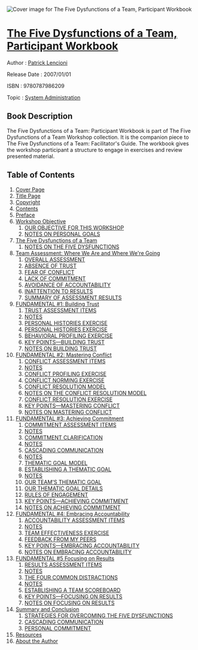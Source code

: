 ![Cover image for The Five Dysfunctions of a Team, Participant Workbook](https://imgdetail.ebookreading.net/cover/cover/system_admin/EB9780787986209.jpg)

[The Five Dysfunctions of a Team, Participant Workbook](https://ebookreading.net/view/book/The+Five+Dysfunctions+of+a+Team%2C+Participant+Workbook-EB9780787986209_1.html "The Five Dysfunctions of a Team, Participant Workbook")
====================================================================================================================

Author : [Patrick Lencioni](https://ebookreading.net/search/author/Patrick+Lencioni)

Release Date : 2007/01/01

ISBN : 9780787986209

Topic : [System Administration](https://ebookreading.net/search/category/system-administration)

Book Description
-----------------

The Five Dysfunctions of a Team: Participant Workbook is part of The Five Dysfunctions of a Team Workshop collection. It is the companion piece to The Five Dysfunctions of a Team: Facilitator's Guide. The workbook gives the workshop participant a structure to engage in exercises and review presented material.
              
Table of Contents
-----------------

1. [Cover Page](https://ebookreading.net/view/book/The+Five+Dysfunctions+of+a+Team%2C+Participant+Workbook-EB9780787986209_1.html)
1. [Title Page](https://ebookreading.net/view/book/The+Five+Dysfunctions+of+a+Team%2C+Participant+Workbook-EB9780787986209_2.html)
1. [Copyright](https://ebookreading.net/view/book/The+Five+Dysfunctions+of+a+Team%2C+Participant+Workbook-EB9780787986209_3.html)
1. [Contents](https://ebookreading.net/view/book/The+Five+Dysfunctions+of+a+Team%2C+Participant+Workbook-EB9780787986209_4.html)
1. [Preface](https://ebookreading.net/view/book/The+Five+Dysfunctions+of+a+Team%2C+Participant+Workbook-EB9780787986209_5.html#preface)
1. [Workshop Objective](https://ebookreading.net/view/book/The+Five+Dysfunctions+of+a+Team%2C+Participant+Workbook-EB9780787986209_6.html#work)
    1. [OUR OBJECTIVE FOR THIS WORKSHOP](https://ebookreading.net/view/book/The+Five+Dysfunctions+of+a+Team%2C+Participant+Workbook-EB9780787986209_6.html#work-sec001)
    1. [NOTES ON PERSONAL GOALS](https://ebookreading.net/view/book/The+Five+Dysfunctions+of+a+Team%2C+Participant+Workbook-EB9780787986209_6.html#work-sec002)
1. [The Five Dysfunctions of a Team](https://ebookreading.net/view/book/The+Five+Dysfunctions+of+a+Team%2C+Participant+Workbook-EB9780787986209_7.html#thefive)
    1. [NOTES ON THE FIVE DYSFUNCTIONS](https://ebookreading.net/view/book/The+Five+Dysfunctions+of+a+Team%2C+Participant+Workbook-EB9780787986209_7.html#thefive-sec001)
1. [Team Assessment: Where We Are and Where We&#39;re Going](https://ebookreading.net/view/book/The+Five+Dysfunctions+of+a+Team%2C+Participant+Workbook-EB9780787986209_8.html#team)
    1. [OVERALL ASSESSMENT](https://ebookreading.net/view/book/The+Five+Dysfunctions+of+a+Team%2C+Participant+Workbook-EB9780787986209_8.html#team-sec001)
    1. [ABSENCE OF TRUST](https://ebookreading.net/view/book/The+Five+Dysfunctions+of+a+Team%2C+Participant+Workbook-EB9780787986209_8.html#team-sec002)
    1. [FEAR OF CONFLICT](https://ebookreading.net/view/book/The+Five+Dysfunctions+of+a+Team%2C+Participant+Workbook-EB9780787986209_8.html#team-sec003)
    1. [LACK OF COMMITMENT](https://ebookreading.net/view/book/The+Five+Dysfunctions+of+a+Team%2C+Participant+Workbook-EB9780787986209_8.html#team-sec004)
    1. [AVOIDANCE OF ACCOUNTABILITY](https://ebookreading.net/view/book/The+Five+Dysfunctions+of+a+Team%2C+Participant+Workbook-EB9780787986209_8.html#team-sec005)
    1. [INATTENTION TO RESULTS](https://ebookreading.net/view/book/The+Five+Dysfunctions+of+a+Team%2C+Participant+Workbook-EB9780787986209_8.html#team-sec006)
    1. [SUMMARY OF ASSESSMENT RESULTS](https://ebookreading.net/view/book/The+Five+Dysfunctions+of+a+Team%2C+Participant+Workbook-EB9780787986209_8.html#team-sec007)
1. [FUNDAMENTAL #1: Building Trust](https://ebookreading.net/view/book/The+Five+Dysfunctions+of+a+Team%2C+Participant+Workbook-EB9780787986209_9.html#ch1)
    1. [TRUST ASSESSMENT ITEMS](https://ebookreading.net/view/book/The+Five+Dysfunctions+of+a+Team%2C+Participant+Workbook-EB9780787986209_9.html#ch1-sec001)
    1. [NOTES](https://ebookreading.net/view/book/The+Five+Dysfunctions+of+a+Team%2C+Participant+Workbook-EB9780787986209_9.html#ch1-sec002)
    1. [PERSONAL HISTORIES EXERCISE](https://ebookreading.net/view/book/The+Five+Dysfunctions+of+a+Team%2C+Participant+Workbook-EB9780787986209_9.html#ch1-sec003)
    1. [PERSONAL HISTORIES EXERCISE](https://ebookreading.net/view/book/The+Five+Dysfunctions+of+a+Team%2C+Participant+Workbook-EB9780787986209_9.html#ch1-sec004)
    1. [BEHAVIORAL PROFILING EXERCISE](https://ebookreading.net/view/book/The+Five+Dysfunctions+of+a+Team%2C+Participant+Workbook-EB9780787986209_9.html#ch1-sec005)
    1. [KEY POINTS—BUILDING TRUST](https://ebookreading.net/view/book/The+Five+Dysfunctions+of+a+Team%2C+Participant+Workbook-EB9780787986209_9.html#ch1-sec006)
    1. [NOTES ON BUILDING TRUST](https://ebookreading.net/view/book/The+Five+Dysfunctions+of+a+Team%2C+Participant+Workbook-EB9780787986209_9.html#ch1-sec007)
1. [FUNDAMENTAL #2: Mastering Conflict](https://ebookreading.net/view/book/The+Five+Dysfunctions+of+a+Team%2C+Participant+Workbook-EB9780787986209_10.html#ch2)
    1. [CONFLICT ASSESSMENT ITEMS](https://ebookreading.net/view/book/The+Five+Dysfunctions+of+a+Team%2C+Participant+Workbook-EB9780787986209_10.html#ch2-sec001)
    1. [NOTES](https://ebookreading.net/view/book/The+Five+Dysfunctions+of+a+Team%2C+Participant+Workbook-EB9780787986209_10.html#ch2-sec002)
    1. [CONFLICT PROFILING EXERCISE](https://ebookreading.net/view/book/The+Five+Dysfunctions+of+a+Team%2C+Participant+Workbook-EB9780787986209_10.html#ch2-sec003)
    1. [CONFLICT NORMING EXERCISE](https://ebookreading.net/view/book/The+Five+Dysfunctions+of+a+Team%2C+Participant+Workbook-EB9780787986209_10.html#ch2-sec004)
    1. [CONFLICT RESOLUTION MODEL](https://ebookreading.net/view/book/The+Five+Dysfunctions+of+a+Team%2C+Participant+Workbook-EB9780787986209_10.html#ch2-sec005)
    1. [NOTES ON THE CONFLICT RESOLUTION MODEL](https://ebookreading.net/view/book/The+Five+Dysfunctions+of+a+Team%2C+Participant+Workbook-EB9780787986209_10.html#ch2-sec006)
    1. [CONFLICT RESOLUTION EXERCISE](https://ebookreading.net/view/book/The+Five+Dysfunctions+of+a+Team%2C+Participant+Workbook-EB9780787986209_10.html#ch2-sec007)
    1. [KEY POINTS—MASTERING CONFLICT](https://ebookreading.net/view/book/The+Five+Dysfunctions+of+a+Team%2C+Participant+Workbook-EB9780787986209_10.html#ch2-sec008)
    1. [NOTES ON MASTERING CONFLICT](https://ebookreading.net/view/book/The+Five+Dysfunctions+of+a+Team%2C+Participant+Workbook-EB9780787986209_10.html#ch2-sec009)
1. [FUNDAMENTAL #3: Achieving Commitment](https://ebookreading.net/view/book/The+Five+Dysfunctions+of+a+Team%2C+Participant+Workbook-EB9780787986209_11.html#ch3)
    1. [COMMITMENT ASSESSMENT ITEMS](https://ebookreading.net/view/book/The+Five+Dysfunctions+of+a+Team%2C+Participant+Workbook-EB9780787986209_11.html#ch3-sec001)
    1. [NOTES](https://ebookreading.net/view/book/The+Five+Dysfunctions+of+a+Team%2C+Participant+Workbook-EB9780787986209_11.html#ch3-sec002)
    1. [COMMITMENT CLARIFICATION](https://ebookreading.net/view/book/The+Five+Dysfunctions+of+a+Team%2C+Participant+Workbook-EB9780787986209_11.html#ch3-sec003)
    1. [NOTES](https://ebookreading.net/view/book/The+Five+Dysfunctions+of+a+Team%2C+Participant+Workbook-EB9780787986209_11.html#ch3-sec004)
    1. [CASCADING COMMUNICATION](https://ebookreading.net/view/book/The+Five+Dysfunctions+of+a+Team%2C+Participant+Workbook-EB9780787986209_11.html#ch3-sec005)
    1. [NOTES](https://ebookreading.net/view/book/The+Five+Dysfunctions+of+a+Team%2C+Participant+Workbook-EB9780787986209_11.html#ch3-sec006)
    1. [THEMATIC GOAL MODEL](https://ebookreading.net/view/book/The+Five+Dysfunctions+of+a+Team%2C+Participant+Workbook-EB9780787986209_11.html#ch3-sec007)
    1. [ESTABLISHING A THEMATIC GOAL](https://ebookreading.net/view/book/The+Five+Dysfunctions+of+a+Team%2C+Participant+Workbook-EB9780787986209_11.html#ch3-sec008)
    1. [NOTES](https://ebookreading.net/view/book/The+Five+Dysfunctions+of+a+Team%2C+Participant+Workbook-EB9780787986209_11.html#ch3-sec009)
    1. [OUR TEAM&#39;S THEMATIC GOAL](https://ebookreading.net/view/book/The+Five+Dysfunctions+of+a+Team%2C+Participant+Workbook-EB9780787986209_11.html#ch3-sec010)
    1. [OUR THEMATIC GOAL DETAILS](https://ebookreading.net/view/book/The+Five+Dysfunctions+of+a+Team%2C+Participant+Workbook-EB9780787986209_11.html#ch3-sec011)
    1. [RULES OF ENGAGEMENT](https://ebookreading.net/view/book/The+Five+Dysfunctions+of+a+Team%2C+Participant+Workbook-EB9780787986209_11.html#ch3-sec012)
    1. [KEY POINTS—ACHIEVING COMMITMENT](https://ebookreading.net/view/book/The+Five+Dysfunctions+of+a+Team%2C+Participant+Workbook-EB9780787986209_11.html#ch3-sec013)
    1. [NOTES ON ACHIEVING COMMITMENT](https://ebookreading.net/view/book/The+Five+Dysfunctions+of+a+Team%2C+Participant+Workbook-EB9780787986209_11.html#ch3-sec014)
1. [FUNDAMENTAL #4: Embracing Accountability](https://ebookreading.net/view/book/The+Five+Dysfunctions+of+a+Team%2C+Participant+Workbook-EB9780787986209_12.html#ch4)
    1. [ACCOUNTABILITY ASSESSMENT ITEMS](https://ebookreading.net/view/book/The+Five+Dysfunctions+of+a+Team%2C+Participant+Workbook-EB9780787986209_12.html#ch4-sec001)
    1. [NOTES](https://ebookreading.net/view/book/The+Five+Dysfunctions+of+a+Team%2C+Participant+Workbook-EB9780787986209_12.html#ch4-sec002)
    1. [TEAM EFFECTIVENESS EXERCISE](https://ebookreading.net/view/book/The+Five+Dysfunctions+of+a+Team%2C+Participant+Workbook-EB9780787986209_12.html#ch4-sec003)
    1. [FEEDBACK FROM MY PEERS](https://ebookreading.net/view/book/The+Five+Dysfunctions+of+a+Team%2C+Participant+Workbook-EB9780787986209_12.html#ch4-sec004)
    1. [KEY POINTS—EMBRACING ACCOUNTABILITY](https://ebookreading.net/view/book/The+Five+Dysfunctions+of+a+Team%2C+Participant+Workbook-EB9780787986209_12.html#ch4-sec005)
    1. [NOTES ON EMBRACING ACCOUNTABILITY](https://ebookreading.net/view/book/The+Five+Dysfunctions+of+a+Team%2C+Participant+Workbook-EB9780787986209_12.html#ch4-sec006)
1. [FUNDAMENTAL #5 Focusing on Results](https://ebookreading.net/view/book/The+Five+Dysfunctions+of+a+Team%2C+Participant+Workbook-EB9780787986209_13.html#ch5)
    1. [RESULTS ASSESSMENT ITEMS](https://ebookreading.net/view/book/The+Five+Dysfunctions+of+a+Team%2C+Participant+Workbook-EB9780787986209_13.html#ch5-sec001)
    1. [NOTES](https://ebookreading.net/view/book/The+Five+Dysfunctions+of+a+Team%2C+Participant+Workbook-EB9780787986209_13.html#ch5-sec002)
    1. [THE FOUR COMMON DISTRACTIONS](https://ebookreading.net/view/book/The+Five+Dysfunctions+of+a+Team%2C+Participant+Workbook-EB9780787986209_13.html#ch5-sec003)
    1. [NOTES](https://ebookreading.net/view/book/The+Five+Dysfunctions+of+a+Team%2C+Participant+Workbook-EB9780787986209_13.html#ch5-sec004)
    1. [ESTABLISHING A TEAM SCOREBOARD](https://ebookreading.net/view/book/The+Five+Dysfunctions+of+a+Team%2C+Participant+Workbook-EB9780787986209_13.html#ch5-sec005)
    1. [KEY POINTS—FOCUSING ON RESULTS](https://ebookreading.net/view/book/The+Five+Dysfunctions+of+a+Team%2C+Participant+Workbook-EB9780787986209_13.html#ch5-sec006)
    1. [NOTES ON FOCUSING ON RESULTS](https://ebookreading.net/view/book/The+Five+Dysfunctions+of+a+Team%2C+Participant+Workbook-EB9780787986209_13.html#ch5-sec007)
1. [Summary and Conclusion](https://ebookreading.net/view/book/The+Five+Dysfunctions+of+a+Team%2C+Participant+Workbook-EB9780787986209_14.html#summary)
    1. [STRATEGIES FOR OVERCOMING THE FIVE DYSFUNCTIONS](https://ebookreading.net/view/book/The+Five+Dysfunctions+of+a+Team%2C+Participant+Workbook-EB9780787986209_14.html#summary-sec001)
    1. [CASCADING COMMUNICATION](https://ebookreading.net/view/book/The+Five+Dysfunctions+of+a+Team%2C+Participant+Workbook-EB9780787986209_14.html#summary-sec002)
    1. [PERSONAL COMMITMENT](https://ebookreading.net/view/book/The+Five+Dysfunctions+of+a+Team%2C+Participant+Workbook-EB9780787986209_14.html#summary-sec003)
1. [Resources](https://ebookreading.net/view/book/The+Five+Dysfunctions+of+a+Team%2C+Participant+Workbook-EB9780787986209_15.html#resources)
1. [About the Author](https://ebookreading.net/view/book/The+Five+Dysfunctions+of+a+Team%2C+Participant+Workbook-EB9780787986209_16.html)
